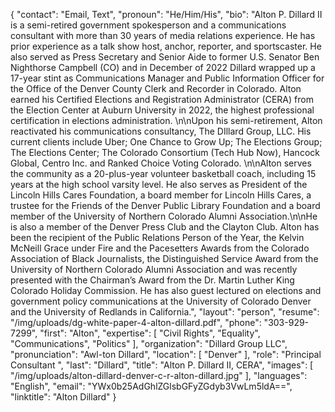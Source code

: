 {
  "contact": "Email, Text",
  "pronoun": "He/Him/His",
  "bio": "Alton P. Dillard II is a semi-retired government spokesperson and a communications consultant with more than 30 years of media relations experience. He has prior experience as a talk show host, anchor, reporter, and sportscaster. He also served as Press Secretary and Senior Aide to former U.S. Senator Ben Nighthorse Campbell (CO) and in December of 2022 Dillard wrapped up a 17-year stint as Communications Manager and Public Information Officer for the Office of the Denver County Clerk and Recorder in Colorado. Alton earned his Certified Elections and Registration Administrator (CERA) from the Election Center at Auburn University in 2022, the highest professional certification in elections administration. \n\nUpon his semi-retirement, Alton reactivated his communications consultancy, The DIllard Group, LLC. His current clients include Uber; One Chance to Grow Up; The Elections Group; The Elections Center; The Colorado Consortium (Tech Hub Now), Hancock Global, Centro Inc. and Ranked Choice Voting Colorado. \n\nAlton serves the community as a 20-plus-year volunteer basketball coach, including 15 years at the high school varsity level. He also serves as President of the Lincoln Hills Cares Foundation, a board member for Lincoln Hills Cares, a trustee for the Friends of the Denver Public Library Foundation and a board member of the University of Northern Colorado Alumni Association.\n\nHe is also a member of the Denver Press Club and the Clayton Club. Alton has been the recipient of the Public Relations Person of the Year, the Kelvin McNeill Grace under Fire and the Pacesetters Awards from the Colorado Association of Black Journalists, the Distinguished Service Award from the University of Northern Colorado Alumni Association and was recently presented with the Chairman’s Award from the Dr. Martin Luther King Colorado Holiday Commission. He has also guest lectured on elections and government policy communications at the University of Colorado Denver and the University of Redlands in California.",
  "layout": "person",
  "resume": "/img/uploads/dg-white-paper-4-alton-dillard.pdf",
  "phone": "303-929-7299",
  "first": "Alton",
  "expertise": [
    "Civil Rights",
    "Equality",
    "Communications",
    "Politics"
  ],
  "organization": "Dillard Group LLC",
  "pronunciation": "Awl-ton Dillard",
  "location": [
    "Denver"
  ],
  "role": "Principal Consultant ",
  "last": "Dillard",
  "title": "Alton P. Dillard II, CERA",
  "images": [
    "/img/uploads/alton-dillard-denver-c-r-alton-dillard.jpg"
  ],
  "languages": "English",
  "email": "YWx0b25AdGhlZGlsbGFyZGdyb3VwLm5ldA==",
  "linktitle": "Alton Dillard"
}
